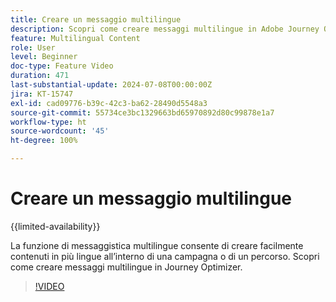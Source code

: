 ```yaml
---
title: Creare un messaggio multilingue
description: Scopri come creare messaggi multilingue in Adobe Journey Optimizer.
feature: Multilingual Content
role: User
level: Beginner
doc-type: Feature Video
duration: 471
last-substantial-update: 2024-07-08T00:00:00Z
jira: KT-15747
exl-id: cad09776-b39c-42c3-ba62-28490d5548a3
source-git-commit: 55734ce3bc1329663bd65970892d80c99878e1a7
workflow-type: ht
source-wordcount: '45'
ht-degree: 100%

---
```


# Creare un messaggio multilingue

{{limited-availability}}

La funzione di messaggistica multilingue consente di creare facilmente contenuti in più lingue all’interno di una campagna o di un percorso. Scopri come creare messaggi multilingue in Journey Optimizer.

>[!VIDEO](https://video.tv.adobe.com/v/3430921/?learn=on)
